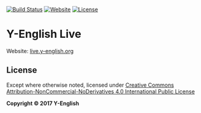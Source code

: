 [![Build Status](https://travis-ci.org/Y-English/Y-English-Live.svg)](https://travis-ci.org/Y-English/Y-English-Live)
[![Website](https://img.shields.io/website-up-down-green-red/http/live.y-english.org.svg)](http://live.y-english.org/)
[![License](https://img.shields.io/badge/license-CC4.0%20BY--NC--ND-orange.svg)](/LICENSE.md)

# Y-English Live
Website: [live.y-english.org](http://live.y-english.org)

## License
Except where otherwise noted, licensed under [Creative Commons Attribution-NonCommercial-NoDerivatives 4.0 International Public License](/LICENSE.md)

**Copyright &copy; 2017 Y-English**

